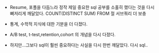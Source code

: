 - Resume, 포폴을 다듬느라 정작 제일 중요한 sql 공부를 소홀히 했다는 것을 다시 뼈저리게 깨달았다.
COUNT(DISTINCT SUM)
FROM 절 서브쿼리 더 보충

- 통계, 수학적 지식에 대한 기분을 더 다졌다.
- A/B test, t-test,retention,cohort 의 개념을 다시 다졌다.

- 하지만...그보다 sql이 훨씬 중요하다는 사실을 다시 한번 깨달았다. 다시 sql.. 
